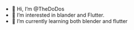 - 👋 Hi, I’m @TheDoDos
- 👀 I’m interested in blander and Flutter.
- 🌱 I’m currently learning both blender and flutter
  


<!---
TheDoDos/TheDoDos is a ✨ special ✨ repository because its `README.md` (this file) appears on your GitHub profile.
You can click the Preview link to take a look at your changes.
--->
